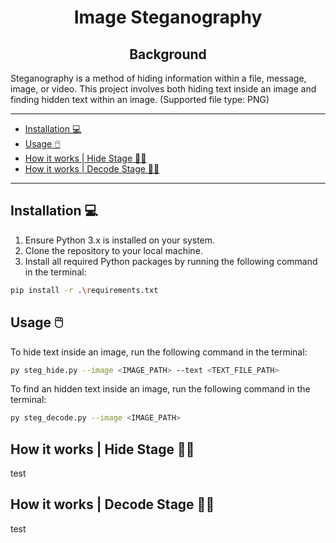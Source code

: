 <h1 align="center">Image Steganography</h1>
<h2 align="center">Background</h2>

Steganography is a method of hiding information within a file, message, image, or video. This project involves both hiding text inside an image and finding hidden text within an image. (Supported file type: PNG)

---

- [Installation 💻](#installation-)
- [Usage 🖱️](#usage-️)
- [How it works | Hide Stage 👨‍💻](#how-it-works--hide-stage-)
- [How it works | Decode Stage 🕵️‍♂️](#how-it-works--decode-stage-%EF%B8%8F%EF%B8%8F)

---

## Installation 💻

1. Ensure Python 3.x is installed on your system.
2. Clone the repository to your local machine.
3. Install all required Python packages by running the following command in the terminal:

```bash
pip install -r .\requirements.txt
```


## Usage 🖱️

To hide text inside an image, run the following command in the terminal:

```bash
py steg_hide.py --image <IMAGE_PATH> --text <TEXT_FILE_PATH>
```

To find an hidden text inside an image, run the following command in the terminal:

```bash
py steg_decode.py --image <IMAGE_PATH>
```


## How it works | Hide Stage 👨‍💻
test

## How it works | Decode Stage 🕵️‍♂️
test
